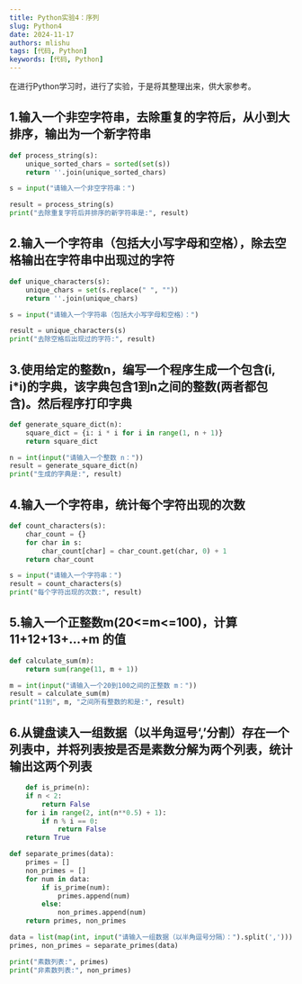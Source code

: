 ```yaml
---
title: Python实验4：序列
slug: Python4
date: 2024-11-17
authors: mlishu
tags: [代码, Python]
keywords: [代码, Python]
---
```


在进行Python学习时，进行了实验，于是将其整理出来，供大家参考。

<!-- truncate -->

## 1.输入一个非空字符串，去除重复的字符后，从小到大排序，输出为一个新字符串

```Python
def process_string(s):
    unique_sorted_chars = sorted(set(s))
    return ''.join(unique_sorted_chars)

s = input("请输入一个非空字符串：")

result = process_string(s)
print("去除重复字符后并排序的新字符串是:", result)
```

## 2.输入一个字符串（包括大小写字母和空格），除去空格输出在字符串中出现过的字符

```Python
def unique_characters(s):
    unique_chars = set(s.replace(" ", ""))
    return ''.join(unique_chars)

s = input("请输入一个字符串（包括大小写字母和空格）：")

result = unique_characters(s)
print("去除空格后出现过的字符:", result)
```

## 3.使用给定的整数n，编写一个程序生成一个包含(i, i*i)的字典，该字典包含1到n之间的整数(两者都包含)。然后程序打印字典

```Python
def generate_square_dict(n):
    square_dict = {i: i * i for i in range(1, n + 1)}
    return square_dict

n = int(input("请输入一个整数 n："))
result = generate_square_dict(n)
print("生成的字典是:", result)
```

## 4.输入一个字符串，统计每个字符出现的次数

```Python
def count_characters(s):
    char_count = {}
    for char in s:
        char_count[char] = char_count.get(char, 0) + 1
    return char_count

s = input("请输入一个字符串：")
result = count_characters(s)
print("每个字符出现的次数:", result)
```

## 5.输入一个正整数m(20<=m<=100)，计算 11+12+13+...+m 的值

```Python
def calculate_sum(m):
    return sum(range(11, m + 1))

m = int(input("请输入一个20到100之间的正整数 m："))
result = calculate_sum(m)
print("11到", m, "之间所有整数的和是:", result)
```

## 6.从键盘读入一组数据（以半角逗号‘,’分割）存在一个列表中，并将列表按是否是素数分解为两个列表，统计输出这两个列表

```Python
	def is_prime(n):
    if n < 2:
        return False
    for i in range(2, int(n**0.5) + 1):
        if n % i == 0:
            return False
    return True

def separate_primes(data):
    primes = []
    non_primes = []
    for num in data:
        if is_prime(num):
            primes.append(num)
        else:
            non_primes.append(num)
    return primes, non_primes

data = list(map(int, input("请输入一组数据（以半角逗号分隔）：").split(',')))
primes, non_primes = separate_primes(data)

print("素数列表:", primes)
print("非素数列表:", non_primes)

```
